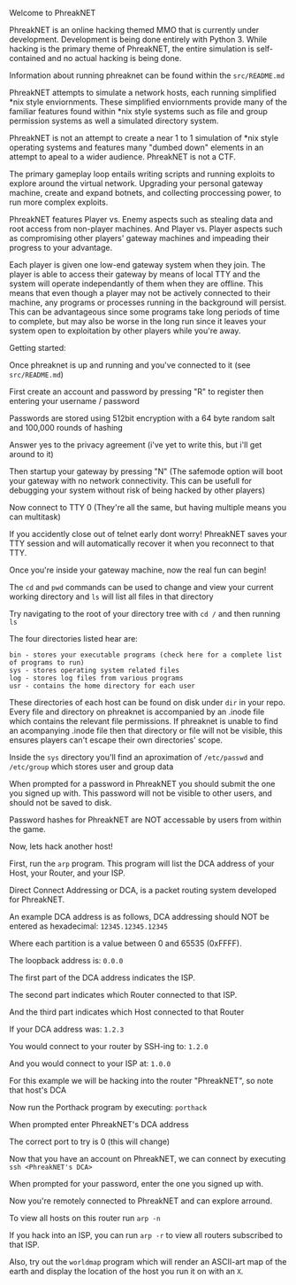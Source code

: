 Welcome to PhreakNET

PhreakNET is an online hacking themed MMO that is currently under development. Development is being done entirely with Python 3. While hacking is the primary theme of PhreakNET, the entire simulation is self-contained and no actual hacking is being done.

Information about running phreaknet can be found within the ```src/README.md```

PhreakNET attempts to simulate a network hosts, each running simplified *nix style enviornments. These simplified enviornments provide many of the familiar features found within *nix style systems such as file and group permission systems as well a simulated directory system.

PhreakNET is not an attempt to create a near 1 to 1 simulation of *nix style operating systems and features many "dumbed down" elements in an attempt to apeal to a wider audience. PhreakNET is not a CTF.

The primary gameplay loop entails writing scripts and running exploits to explore around the virtual network. Upgrading your personal gateway machine, create and expand botnets, and collecting proccessing power, to run more complex exploits.

PhreakNET features Player vs. Enemy aspects such as stealing data and root access from non-player machines. And Player vs. Player aspects such as compromising other players' gateway machines and impeading their progress to your advantage.

Each player is given one low-end gateway system when they join. The player is able to access their gateway by means of local TTY and the system will operate independantly of them when they are offline. This means that even though a player may not be actively connected to their machine, any programs or processes running in the background will persist. This can be advantageous since some programs take long periods of time to complete, but may also be worse in the long run since it leaves your system open to exploitation by other players while you're away.



Getting started:

Once phreaknet is up and running and you've connected to it (see ```src/README.md```)

First create an account and password by pressing "R" to register then entering your username / password

Passwords are stored using 512bit encryption with a 64 byte random salt and 100,000 rounds of hashing

Answer yes to the privacy agreement (i've yet to write this, but i'll get around to it)

Then startup your gateway by pressing "N" (The safemode option will boot your gateway with no network connectivity. This can be usefull for debugging your system without risk of being hacked by other players)

Now connect to TTY 0 (They're all the same, but having multiple means you can multitask)

If you accidently close out of telnet early dont worry! PhreakNET saves your TTY session and will automatically recover it when you reconnect to that TTY.

Once you're inside your gateway machine, now the real fun can begin!

The ```cd``` and ```pwd``` commands can be used to change and view your current working directory and ```ls``` will list all files in that directory

Try navigating to the root of your directory tree with ```cd /``` and then running ```ls```

The four directories listed hear are:
```
bin - stores your executable programs (check here for a complete list of programs to run)
sys - stores operating system related files
log - stores log files from various programs
usr - contains the home directory for each user
```

These directories of each host can be found on disk under ```dir``` in your repo. Every file and directory on phreaknet is accompanied by an .inode file which contains the relevant file permissions. If phreaknet is unable to find an acompanying .inode file then that directory or file will not be visible, this ensures players can't escape their own directories' scope.

Inside the ```sys``` directory you'll find an aproximation of ```/etc/passwd``` and ```/etc/group``` which stores user and group data

When prompted for a password in PhreakNET you should submit the one you signed up with. This password will not be visible to other users, and should not be saved to disk.

Password hashes for PhreakNET are NOT accessable by users from within the game.

Now, lets hack another host!

First, run the ```arp``` program. This program will list the DCA address of your Host, your Router, and your ISP.

Direct Connect Addressing or DCA, is a packet routing system developed for PhreakNET.

An example DCA address is as follows, DCA addressing should NOT be entered as hexadecimal:
```12345.12345.12345```

Where each partition is a value between 0 and 65535 (0xFFFF).

The loopback address is: ```0.0.0```

The first part of the DCA address indicates the ISP.

The second part indicates which Router connected to that ISP.

And the third part indicates which Host connected to that Router

If your DCA address was: ```1.2.3```

You would connect to your router by SSH-ing to: ```1.2.0```

And you would connect to your ISP at: ```1.0.0```

For this example we will be hacking into the router "PhreakNET", so note that host's DCA

Now run the Porthack program by executing: ```porthack```

When prompted enter PhreakNET's DCA address

The correct port to try is 0 (this will change)

Now that you have an account on PhreakNET, we can connect by executing ```ssh <PhreakNET's DCA>```

When prompted for your password, enter the one you signed up with.

Now you're remotely connected to PhreakNET and can explore arround.

To view all hosts on this router run ```arp -n```

If you hack into an ISP, you can run ```arp -r``` to view all routers subscribed to that ISP.

Also, try out the ```worldmap``` program which will render an ASCII-art map of the earth and display the location of the host you run it on with an ```X```.
